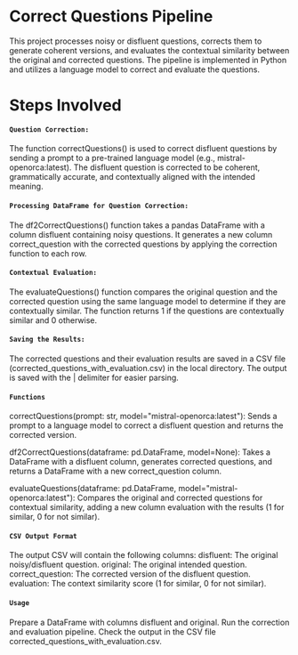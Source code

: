 # Correct Questions Pipeline

This project processes noisy or disfluent questions, corrects them to generate coherent versions, and evaluates the contextual similarity between the original and corrected questions. The pipeline is implemented in Python and utilizes a language model to correct and evaluate the questions.

# Steps Involved

#### `Question Correction:`

The function correctQuestions() is used to correct disfluent questions by sending a prompt to a pre-trained language model (e.g., mistral-openorca:latest).
The disfluent question is corrected to be coherent, grammatically accurate, and contextually aligned with the intended meaning.

#### `Processing DataFrame for Question Correction:`

The df2CorrectQuestions() function takes a pandas DataFrame with a column disfluent containing noisy questions.
It generates a new column correct_question with the corrected questions by applying the correction function to each row.

#### `Contextual Evaluation:`

The evaluateQuestions() function compares the original question and the corrected question using the same language model to determine if they are contextually similar.
The function returns 1 if the questions are contextually similar and 0 otherwise.

#### `Saving the Results:`

The corrected questions and their evaluation results are saved in a CSV file (corrected_questions_with_evaluation.csv) in the local directory.
The output is saved with the | delimiter for easier parsing.

#### `Functions`

correctQuestions(prompt: str, model="mistral-openorca:latest"): Sends a prompt to a language model to correct a disfluent question and returns the corrected version.

df2CorrectQuestions(dataframe: pd.DataFrame, model=None): Takes a DataFrame with a disfluent column, generates corrected questions, and returns a DataFrame with a new correct_question column.

evaluateQuestions(dataframe: pd.DataFrame, model="mistral-openorca:latest"): Compares the original and corrected questions for contextual similarity, adding a new column evaluation with the results (1 for similar, 0 for not similar).

#### `CSV Output Format`

The output CSV will contain the following columns:
disfluent: The original noisy/disfluent question.
original: The original intended question.
correct_question: The corrected version of the disfluent question.
evaluation: The context similarity score (1 for similar, 0 for not similar).

#### `Usage`

Prepare a DataFrame with columns disfluent and original.
Run the correction and evaluation pipeline.
Check the output in the CSV file corrected_questions_with_evaluation.csv.
